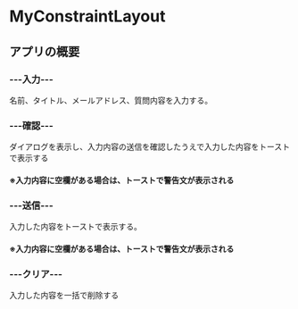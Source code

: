 # MyConstraintLayout

## アプリの概要

### ---入力---
名前、タイトル、メールアドレス、質問内容を入力する。

### ---確認---
ダイアログを表示し、入力内容の送信を確認したうえで入力した内容をトーストで表示する
#### ※入力内容に空欄がある場合は、トーストで警告文が表示される

### ---送信---
入力した内容をトーストで表示する。
#### ※入力内容に空欄がある場合は、トーストで警告文が表示される

### ---クリア---
入力した内容を一括で削除する
